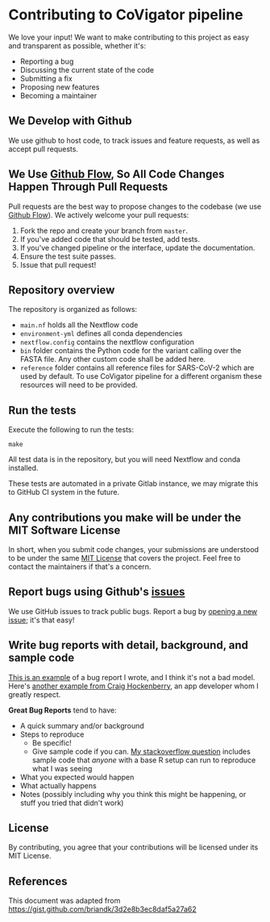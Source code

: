 # Contributing to CoVigator pipeline

We love your input! We want to make contributing to this project as easy and transparent as possible, whether it's:

- Reporting a bug
- Discussing the current state of the code
- Submitting a fix
- Proposing new features
- Becoming a maintainer

## We Develop with Github

We use github to host code, to track issues and feature requests, as well as accept pull requests.

## We Use [Github Flow](https://guides.github.com/introduction/flow/index.html), So All Code Changes Happen Through Pull Requests

Pull requests are the best way to propose changes to the codebase (we use [Github Flow](https://guides.github.com/introduction/flow/index.html)). We actively welcome your pull requests:

1. Fork the repo and create your branch from `master`.
2. If you've added code that should be tested, add tests.
3. If you've changed pipeline or the interface, update the documentation.
4. Ensure the test suite passes.
5. Issue that pull request!

## Repository overview

The repository is organized as follows:
- `main.nf` holds all the Nextflow code
- `environment-yml` defines all conda dependencies
- `nextflow.config` contains the nextflow configuration
- `bin` folder contains the Python code for the variant calling over the FASTA file. Any other custom code shall be added here.
- `reference` folder contains all reference files for SARS-CoV-2 which are used by default. To use CoVigator pipeline for a different organism these resources will need to be provided.

## Run the tests

Execute the following to run the tests: 
```
make
```

All test data is in the repository, but you will need Nextflow and conda installed.

These tests are automated in a private Gitlab instance, we may migrate this to GitHub CI system in the future.

## Any contributions you make will be under the MIT Software License

In short, when you submit code changes, your submissions are understood to be under the same [MIT License](http://choosealicense.com/licenses/mit/) that covers the project. Feel free to contact the maintainers if that's a concern.

## Report bugs using Github's [issues](https://github.com/briandk/transcriptase-atom/issues)

We use GitHub issues to track public bugs. Report a bug by [opening a new issue](); it's that easy!

## Write bug reports with detail, background, and sample code

[This is an example](http://stackoverflow.com/q/12488905/180626) of a bug report I wrote, and I think it's not a bad model. Here's [another example from Craig Hockenberry](http://www.openradar.me/11905408), an app developer whom I greatly respect.

**Great Bug Reports** tend to have:

- A quick summary and/or background
- Steps to reproduce
  - Be specific!
  - Give sample code if you can. [My stackoverflow question](http://stackoverflow.com/q/12488905/180626) includes sample code that *anyone* with a base R setup can run to reproduce what I was seeing
- What you expected would happen
- What actually happens
- Notes (possibly including why you think this might be happening, or stuff you tried that didn't work)

## License

By contributing, you agree that your contributions will be licensed under its MIT License.

## References

This document was adapted from https://gist.github.com/briandk/3d2e8b3ec8daf5a27a62
